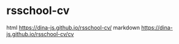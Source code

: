 # rsschool-cv

html https://dina-js.github.io/rsschool-cv/
markdown https://dina-js.github.io/rsschool-cv/cv
